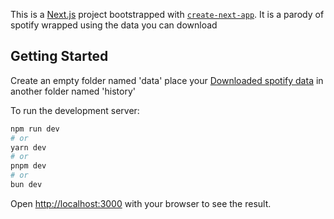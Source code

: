 This is a [Next.js](https://nextjs.org) project bootstrapped with [`create-next-app`](https://nextjs.org/docs/app/api-reference/cli/create-next-app).
It is a parody of spotify wrapped using the data you can download  

## Getting Started

Create an empty folder named 'data' 
place your [Downloaded spotify data](https://support.stats.fm/docs/import/spotify-import/) in another folder named 'history'

To run the development server:

```bash
npm run dev
# or
yarn dev
# or
pnpm dev
# or
bun dev
```

Open [http://localhost:3000](http://localhost:3000) with your browser to see the result.

